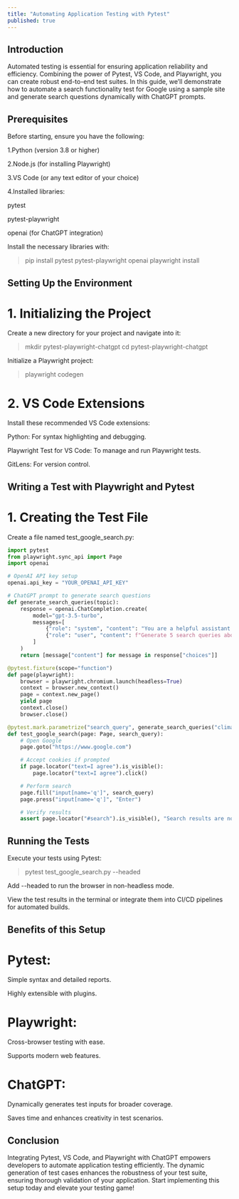 ```yaml
---
title: "Automating Application Testing with Pytest"
published: true
---
```


## Introduction

Automated testing is essential for ensuring application reliability and efficiency. Combining the power of Pytest, VS Code, and Playwright, you can create robust end-to-end test suites. In this guide, we’ll demonstrate how to automate a search functionality test for Google using a sample site and generate search questions dynamically with ChatGPT prompts.


## Prerequisites

Before starting, ensure you have the following:

1.Python (version 3.8 or higher)

2.Node.js (for installing Playwright)

3.VS Code (or any text editor of your choice)

4.Installed libraries:

  pytest
  
  pytest-playwright
  
  openai (for ChatGPT integration)

Install the necessary libraries with:

> pip install pytest pytest-playwright openai
> playwright install

## Setting Up the Environment

# 1. Initializing the Project

Create a new directory for your project and navigate into it:

> mkdir pytest-playwright-chatgpt
> cd pytest-playwright-chatgpt

Initialize a Playwright project:

> playwright codegen

# 2. VS Code Extensions

Install these recommended VS Code extensions:

Python: For syntax highlighting and debugging.

Playwright Test for VS Code: To manage and run Playwright tests.

GitLens: For version control.

## Writing a Test with Playwright and Pytest

# 1. Creating the Test File

Create a file named test_google_search.py:

```python 
import pytest
from playwright.sync_api import Page
import openai

# OpenAI API key setup
openai.api_key = "YOUR_OPENAI_API_KEY"

# ChatGPT prompt to generate search questions
def generate_search_queries(topic):
    response = openai.ChatCompletion.create(
        model="gpt-3.5-turbo",
        messages=[
            {"role": "system", "content": "You are a helpful assistant."},
            {"role": "user", "content": f"Generate 5 search queries about {topic}."}
        ]
    )
    return [message["content"] for message in response["choices"]]

@pytest.fixture(scope="function")
def page(playwright):
    browser = playwright.chromium.launch(headless=True)
    context = browser.new_context()
    page = context.new_page()
    yield page
    context.close()
    browser.close()

@pytest.mark.parametrize("search_query", generate_search_queries("climate change"))
def test_google_search(page: Page, search_query):
    # Open Google
    page.goto("https://www.google.com")

    # Accept cookies if prompted
    if page.locator("text=I agree").is_visible():
        page.locator("text=I agree").click()

    # Perform search
    page.fill("input[name='q']", search_query)
    page.press("input[name='q']", "Enter")

    # Verify results
    assert page.locator("#search").is_visible(), "Search results are not visible."
```

## Running the Tests

Execute your tests using Pytest:

> pytest test_google_search.py --headed

Add --headed to run the browser in non-headless mode.

View the test results in the terminal or integrate them into CI/CD pipelines for automated builds.

## Benefits of this Setup

# Pytest:

Simple syntax and detailed reports.

Highly extensible with plugins.

# Playwright:

Cross-browser testing with ease.

Supports modern web features.

# ChatGPT:

Dynamically generates test inputs for broader coverage.

Saves time and enhances creativity in test scenarios.

## Conclusion

Integrating Pytest, VS Code, and Playwright with ChatGPT empowers developers to automate application testing efficiently. The dynamic generation of test cases enhances the robustness of your test suite, ensuring thorough validation of your application. Start implementing this setup today and elevate your testing game!
